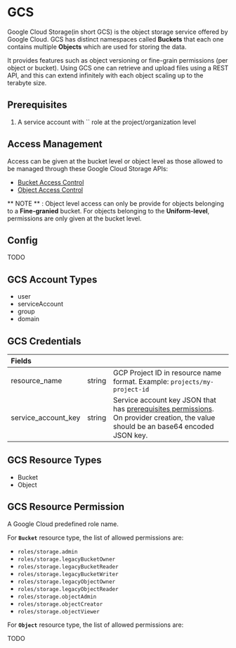 # GCS

Google Cloud Storage(in short GCS) is the object storage service offered by Google Cloud. GCS has distinct namespaces called **Buckets** that each one contains multiple **Objects** which are used for storing the data. 

It provides features such as object versioning or fine-grain permissions (per object or bucket). Using GCS one can retrieve and upload files using a REST API, and this can extend infinitely with each object scaling up to the terabyte size.

## Prerequisites

1. A service account with `` role at the project/organization level

## Access Management

Access can be given at the bucket level or object level as those allowed to be managed through these Google Cloud Storage APIs:
- [Bucket Access Control](https://cloud.google.com/storage/docs/samples/storage-add-bucket-iam-member)
- [Object Access Control](https://cloud.google.com/storage/docs/samples/storage-add-file-owner)

** NOTE ** : Object level access can only be provide for objects belonging to a **Fine-granied** bucket. For objects belonging to the **Uniform-level**, permissions are only given at the bucket level.

## Config
TODO

## GCS Account Types

- user
- serviceAccount
- group
- domain

## GCS Credentials

| Fields | | |
| :--- | :--- | :--- |
| resource_name | string | GCP Project ID in resource name format. Example: `projects/my-project-id` |
| service_account_key | string | Service account key JSON that has [prerequisites permissions](#prerequisites).<br/> On provider creation, the value should be an base64 encoded JSON key. |

## GCS Resource Types

- Bucket
- Object

## GCS Resource Permission

A Google Cloud predefined role name. 

For **`Bucket`** resource type, the list of allowed permissions are:

- `roles/storage.admin` 
- `roles/storage.legacyBucketOwner`
- `roles/storage.legacyBucketReader`
- `roles/storage.legacyBucketWriter`
- `roles/storage.legacyObjectOwner`
- `roles/storage.legacyObjectReader`
- `roles/storage.objectAdmin`
- `roles/storage.objectCreator`
- `roles/storage.objectViewer`

For **`Object`** resource type, the list of allowed permissions are:

TODO

